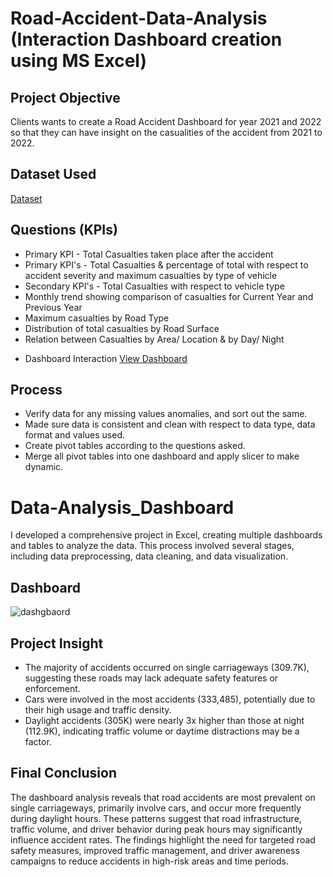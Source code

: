 # Road-Accident-Data-Analysis (Interaction Dashboard creation using MS Excel)
## Project Objective
Clients wants to create a Road Accident Dashboard for year 2021 and 2022 so that they can have insight on the casualities of the accident from 2021 to 2022.

## Dataset Used
<a href="https://docs.google.com/spreadsheets/d/1R_uaoZL18nRbqC_MULVne90h3SdRbAyn/edit?gid=1319047066#gid=1319047066">Dataset</a>

## Questions (KPIs)
* Primary KPI - Total Casualties taken place after the accident
* Primary KPI's - Total Casualties & percentage of total with respect to accident severity and maximum casualties by type of vehicle
* Secondary KPI's - Total Casualties with respect to vehicle type
* Monthly trend showing comparison of casualties for Current Year and Previous Year
* Maximum casualties by Road Type
* Distribution of total casualties by Road Surface
* Relation between Casualties by Area/ Location & by Day/ Night

- Dashboard Interaction <a href="https://docs.google.com/spreadsheets/d/1OTGIKe7JNGUbt2_5hIyVrs5kd1JNmHfa/edit?usp=sharing&ouid=110026729226337791150&rtpof=true&sd=true">View Dashboard</a>

## Process
* Verify data for any missing values anomalies, and sort out the same.
* Made sure data is consistent and clean with respect to data type, data format and values used.
* Create pivot tables according to the questions asked.
* Merge all pivot tables into one dashboard and apply slicer to make dynamic.

# Data-Analysis_Dashboard
I developed a comprehensive project in Excel, creating multiple dashboards and tables to analyze the data. This process involved several stages, including data preprocessing, data cleaning, and data visualization.

## Dashboard
![dashgbaord](https://github.com/user-attachments/assets/8825ea2e-4bbc-450c-b228-684bc351a220)

## Project Insight
* The majority of accidents occurred on single carriageways (309.7K), suggesting these roads may lack adequate safety features or enforcement.
* Cars were involved in the most accidents (333,485), potentially due to their high usage and traffic density.
* Daylight accidents (305K) were nearly 3x higher than those at night (112.9K), indicating traffic volume or daytime distractions may be a factor.

## Final Conclusion
The dashboard analysis reveals that road accidents are most prevalent on single carriageways, primarily involve cars, and occur more frequently during daylight hours. These patterns suggest that road infrastructure, traffic volume, and driver behavior during peak hours may significantly influence accident rates. The findings highlight the need for targeted road safety measures, improved traffic management, and driver awareness campaigns to reduce accidents in high-risk areas and time periods.
